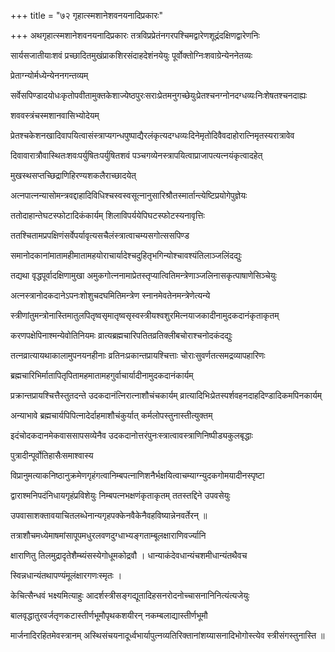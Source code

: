 +++
title = "७२ गृहात्स्मशानेशवनयनादिप्रकारः"

+++
अथगृहात्स्मशानेशवनयनादिप्रकारः तत्रविप्रप्रेतंनगरपश्चिमद्वारेणशूद्रंदक्षिणद्वारेणनिः

सार्यसजातीयाःशवं प्रच्छादितमुखंप्राकशिरसंदाहदेशंनयेयुः पूर्वोक्तोग्निःशवाग्रेन्येननेतव्यः

प्रेताग्न्योर्मध्येन्येननगन्तव्यम्

सर्वेसपिण्डादयोधःकृतोपवीतामुक्तकेशाज्येष्ठपुरःसराःप्रेतमनुगच्छेयुःप्रेतश्चनग्नोनदग्धव्यःनिःशेषतश्चनदाह्यः

शववस्त्रंचस्मशानवासिभ्योदेयम्

प्रेतश्चकेशनखादिवापयित्वासंस्त्राप्यगन्धपुष्पाद्यैरलंकृत्यदग्धव्यःदिनेमृतोदिवैवदाहोरात्निमृतस्यरात्रावेव

दिवावारात्रौवास्थितःशवःपर्युषितःपर्युषितशवं पञ्चगव्येनस्त्रापयित्वाप्राजापत्यत्नयंकृत्वादहेत्

मुखस्थसप्तच्छिद्राणिहिरण्यशकलैराच्छादयेत्

अत्नपात्नन्यासोमन्त्रवद्दाहादिविधिश्चस्वस्वसूत्नानुसारिश्रौतस्मार्तान्त्येष्टिप्रयोगेपुज्ञेयः

ततोदाहान्तेघटस्फोटादिकंकार्यम् शिलाविपर्ययेपिघटस्फोटस्यनावृत्तिः

ततश्चितामप्रपक्षिणंसर्वेपर्यावृत्यसचैलंस्त्रात्वाचम्यसगोत्ससपिण्ड

समानोदकानांमातामहीमातामहयोराचार्यादेश्चदुहितृभगिन्योश्चावश्यंतिलाञ्जलिंदद्युः

तद्यथा वृद्धपूर्वादक्षिणामुखा अमुकगोत्ननामाप्रेतस्तृप्यात्वितिमन्त्रेणाञ्जलिनासकृत्पाषाणेसिञ्चेयुः

अत्नस्त्रानोदकदानेऽपनःशोशुचदघमितिमन्त्रेण स्नानमेवतेनमन्त्रेणेत्यन्ये

स्त्रीणांतुमन्त्रोनास्तिमातुलपितृष्वसृमातृष्वसृस्वस्त्रीयश्वशुरमित्नयाजकादीनामुदकदानंकृताकृतम्

करणपक्षेपिनाश्मन्येवोतिनियमः व्रात्यब्रह्मचारिपतितव्रतिक्लीबचोराश्चनोदकंदद्युः

तत्नव्रात्यायथाकालामुपनयनहीनाः व्रतिनःप्रकान्तप्रायश्चित्ताः चोराःसुवर्णतत्समद्रव्यापहारिणः

ब्रह्मचारिभिर्मातापितृपितामहमातामहगुर्वाचार्यादीनामुदकदानंकार्यम्

प्रक्रान्तप्रायश्चित्तैस्तुतदन्ते उदकदानंत्निरात्नाशौचंचकार्यम् व्रात्यादिभिःप्रेतस्पर्शवहनदाहदिण्डादिकमपिनकार्यम्

अन्याभावे ब्रह्मचार्यपिपित्नादेर्दाहमाशौचंकुर्यात् कर्मलोपस्तुनास्तीत्युक्तम्

इदंचोदकदानमेकवाससापसव्येनैव उदकदानोत्तरंपुनःस्त्रात्वावस्त्राणिनिष्पीड्यकुलबृद्धाः

पुत्रादीन्पूर्वोतिहासैःसमाश्वास्य

विप्रानुमत्याकनिष्ठानुक्रमेणगृहंगत्वानिम्बपत्नाणिशनैर्भक्षयित्वाचम्याग्न्युदकगोमयादीनस्पृष्टा

द्वाराश्मनिपदंनिधायगृहंप्रविशेयुः निम्बपत्नभक्षणंकृताकृतम् ततस्तद्दिने उपवसेयुः

उपवासाशक्तावयाचितलब्धेनान्यगृहपक्केनवैकेनैवहविष्यान्नेनवर्तेरन् ॥

तत्राशौचमध्येमाषमांसापूपमधुरलवणदुग्धाभ्यङ्गताम्बूलक्षाराणिवर्ज्यानि

क्षाराणितु तिलमुद्रादृतेशैम्ब्यंसस्येगोधूमकोद्रवौ । धान्याकंदेवधान्यंचशमीधान्यंतथैवच

स्विन्नधान्यंतथापण्यंमूलंक्षारगणःस्मृतः ।

केचित्सैन्धवं भक्ष्यमित्याहुः आदर्शस्त्रीसङ्गद्यूतादिहसनरोदनोच्चासनानिनित्यंत्यजेयुः

बालवृद्धातुरवर्जतृणकटास्तीर्णभूमौपृथकशयीरन् नकम्बलाद्यास्तीर्णभूमौ

मार्जनादिरहितमेवस्त्रानम् अस्थिसंचयनादूर्ध्वभार्यापुत्नव्यतिरिक्तानांशय्यासनादिभोगोस्त्येव स्त्रीसंगस्तुनास्ति ॥

